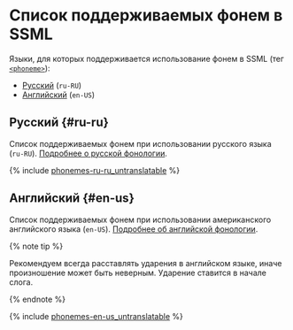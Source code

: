 # Список поддерживаемых фонем в SSML

Языки, для которых поддерживается использование фонем в SSML (тег [`<phoneme>`](ssml.md#phoneme)):

* [Русский](#ru-ru) (`ru-RU`)
* [Английский](#en-us) (`en-US`)

## Русский {#ru-ru}

Список поддерживаемых фонем при использовании русского языка (`ru-RU`). [Подробнее о русской фонологии](https://en.wikipedia.org/wiki/Russian_phonology).

{% include [phonemes-ru-ru_untranslatable](../../_includes/speechkit/phonemes-ru-ru_untranslatable.md) %}

## Английский {#en-us}

Список поддерживаемых фонем при использовании американского английского языка (`en-US`). [Подробнее об английской фонологии](https://en.wikipedia.org/wiki/English_phonology).

{% note tip %}

Рекомендуем всегда расставлять ударения в английском языке, иначе произношение может быть неверным. Ударение ставится в начале слога.

{% endnote %}

{% include [phonemes-en-us_untranslatable](../../_includes/speechkit/phonemes-en-us_untranslatable.md) %}

